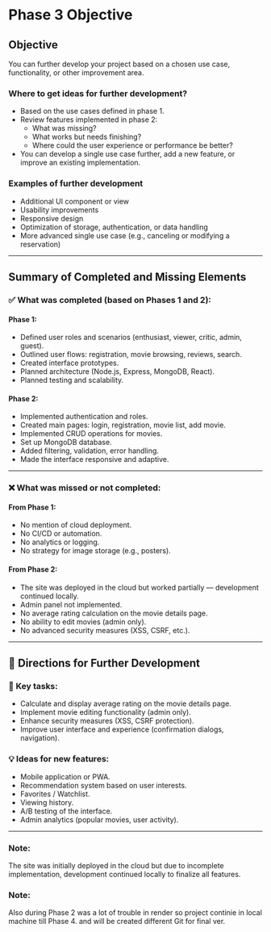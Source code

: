 # Phase 3 Objective

## Objective
You can further develop your project based on a chosen use case, functionality, or other improvement area.

### Where to get ideas for further development?
- Based on the use cases defined in phase 1.
- Review features implemented in phase 2:
  - What was missing?
  - What works but needs finishing?
  - Where could the user experience or performance be better?
- You can develop a single use case further, add a new feature, or improve an existing implementation.

### Examples of further development
- Additional UI component or view
- Usability improvements
- Responsive design
- Optimization of storage, authentication, or data handling
- More advanced single use case (e.g., canceling or modifying a reservation)

---

## Summary of Completed and Missing Elements

### ✅ What was completed (based on Phases 1 and 2):

#### Phase 1:
- Defined user roles and scenarios (enthusiast, viewer, critic, admin, guest).
- Outlined user flows: registration, movie browsing, reviews, search.
- Created interface prototypes.
- Planned architecture (Node.js, Express, MongoDB, React).
- Planned testing and scalability.

#### Phase 2:
- Implemented authentication and roles.
- Created main pages: login, registration, movie list, add movie.
- Implemented CRUD operations for movies.
- Set up MongoDB database.
- Added filtering, validation, error handling.
- Made the interface responsive and adaptive.

---

### ❌ What was missed or not completed:

#### From Phase 1:
- No mention of cloud deployment.
- No CI/CD or automation.
- No analytics or logging.
- No strategy for image storage (e.g., posters).

#### From Phase 2:
- The site was deployed in the cloud but worked partially — development continued locally.
- Admin panel not implemented.
- No average rating calculation on the movie details page.
- No ability to edit movies (admin only).
- No advanced security measures (XSS, CSRF, etc.).

---

## 🚀 Directions for Further Development

### 🔧 Key tasks:
- Calculate and display average rating on the movie details page.
- Implement movie editing functionality (admin only).
- Enhance security measures (XSS, CSRF protection).
- Improve user interface and experience (confirmation dialogs, navigation).

### 💡 Ideas for new features:
- Mobile application or PWA.
- Recommendation system based on user interests.
- Favorites / Watchlist.
- Viewing history.
- A/B testing of the interface.
- Admin analytics (popular movies, user activity).

---

### Note:
The site was initially deployed in the cloud but due to incomplete implementation, development continued locally to finalize all features.
### Note: 
Also during Phase 2 was a lot of trouble in render so project continie in local machine till Phase 4. and will be created different Git for final ver. 